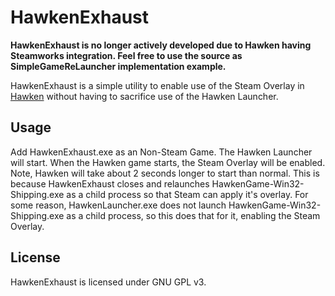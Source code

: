 HawkenExhaust
=============

**HawkenExhaust is no longer actively developed due to Hawken having Steamworks integration. Feel free to use the source as SimpleGameReLauncher implementation example.** 


HawkenExhaust is a simple utility to enable use of the Steam Overlay in [Hawken](http://playhawken.com) without having to sacrifice use of the Hawken Launcher.

Usage
-----
Add HawkenExhaust.exe as an Non-Steam Game. The Hawken Launcher will start. When the Hawken game starts, the Steam Overlay will be enabled. Note, Hawken will take about 2 seconds longer to start than normal. This is because HawkenExhaust closes and relaunches HawkenGame-Win32-Shipping.exe as a child process so that Steam can apply it's overlay. For some reason, HawkenLauncher.exe does not launch HawkenGame-Win32-Shipping.exe as a child process, so this does that for it, enabling the Steam Overlay.

License
-------
HawkenExhaust is licensed under GNU GPL v3.
